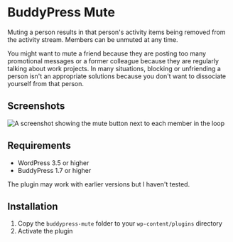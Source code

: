 # BuddyPress Mute

Muting a person results in that person's activity items being removed from the activity stream. Members can be unmuted at any time.

You might want to mute a friend because they are posting too many promotional messages or a former colleague because they are regularly talking about work projects. In many situations, blocking or unfriending a person isn't an appropriate solutions because you don't want to dissociate yourself from that person.

## Screenshots

![A screenshot showing the mute button next to each member in the loop](https://raw.githubusercontent.com/henrywright/buddypress-mute/master/assets/screenshot-1.png)

## Requirements

 - WordPress 3.5 or higher
 - BuddyPress 1.7 or higher

The plugin may work with earlier versions but I haven't tested.

## Installation

1. Copy the `buddypress-mute` folder to your `wp-content/plugins` directory
2. Activate the plugin